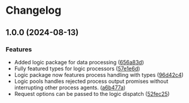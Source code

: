# Changelog

## 1.0.0 (2024-08-13)


### Features

* Added logic package for data processing ([656a83d](https://github.com/do-ob-io/core/commit/656a83d14dcdd347e4bb356424e5d5182b541ee4))
* Fully featured types for logic processors ([57e1e6d](https://github.com/do-ob-io/core/commit/57e1e6df03950bf9b6995cc90f26768bb1dacbba))
* Logic package now features process handling with types ([96d42c4](https://github.com/do-ob-io/core/commit/96d42c4473fb83d931335a56460e23b500ec95eb))
* Logic pools handles rejected process output promises without interrupting other process agents. ([a6b477a](https://github.com/do-ob-io/core/commit/a6b477a7df5ad693452dc7f984f9ea1d2723bd48))
* Request options can be passed to the logic dispatch ([52fec25](https://github.com/do-ob-io/core/commit/52fec2592a4f34d98b261cc8e1fa772f5f04a5e3))
